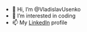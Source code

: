 - 👋 Hi, I’m @VladislavUsenko
- 👀 I’m interested in coding
- 📫 My [LinkedIn](https://www.linkedin.com/in/vladislav-ussenko/ "LinkedIn") profile

<!---
VladislavUsenko/VladislavUsenko is a ✨ special ✨ repository because its `README.md` (this file) appears on your GitHub profile.
You can click the Preview link to take a look at your changes.
--->
